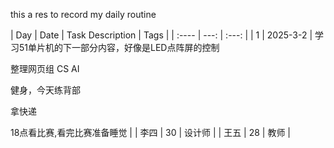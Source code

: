 this a res to record my daily routine

| Day   | Date | Task Description   | Tags |
| :---- | ---: | :---: |
| 1  | 2025-3-2   | 学习51单片机的下一部分内容，好像是LED点阵屏的控制

整理网页组 CS AI

健身，今天练背部

拿快递

18点看比赛,看完比赛准备睡觉 |
| 李四   | 30   | 设计师 |
| 王五   | 28   | 教师   |
